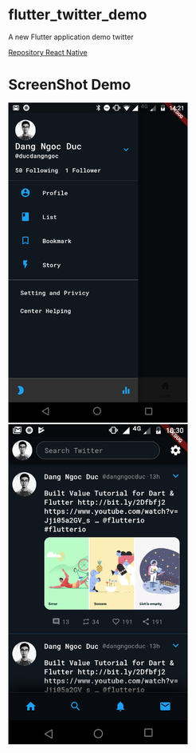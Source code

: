 # flutter_twitter_demo

A new Flutter application demo twitter

[Repository React Native](https://github.com/dangngocduc/reactnative_twitter_demo)

# ScreenShot Demo

<img alt="Android screenshot" src="demo/Screenshot_20190114-142137.png" height="640">
<img alt="Android screenshot" src="demo/Demo_twitter_home.png" height="640">

